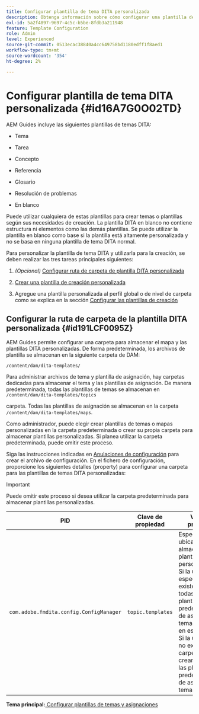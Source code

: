 ```yaml
---
title: Configurar plantilla de tema DITA personalizada
description: Obtenga información sobre cómo configurar una plantilla de tema DITA personalizada
exl-id: 5a2f4897-9697-4c5c-b5be-8fdb3a211948
feature: Template Configuration
role: Admin
level: Experienced
source-git-commit: 0513ecac38840a4cc649758bd1180edff1f8aed1
workflow-type: tm+mt
source-wordcount: '354'
ht-degree: 2%

---
```


# Configurar plantilla de tema DITA personalizada {#id16A7G0O02TD}

AEM Guides incluye las siguientes plantillas de temas DITA:

- Tema

- Tarea

- Concepto

- Referencia

- Glosario

- Resolución de problemas

- En blanco


Puede utilizar cualquiera de estas plantillas para crear temas o plantillas según sus necesidades de creación. La plantilla DITA en blanco no contiene estructura ni elementos como las demás plantillas. Se puede utilizar la plantilla en blanco como base si la plantilla está altamente personalizada y no se basa en ninguna plantilla de tema DITA normal.

Para personalizar la plantilla de tema DITA y utilizarla para la creación, se deben realizar las tres tareas principales siguientes:

1. *\(Opcional\)* [Configurar ruta de carpeta de plantilla DITA personalizada](#id191LCF0095Z)

1. [Crear una plantilla de creación personalizada](conf-folder-level.md#id1917D0EG0HJ)

1. Agregue una plantilla personalizada al perfil global o de nivel de carpeta como se explica en la sección [Configurar las plantillas de creación](conf-folder-level.md#id1889D0IL0Y4)


## Configurar la ruta de carpeta de la plantilla DITA personalizada {#id191LCF0095Z}

AEM Guides permite configurar una carpeta para almacenar el mapa y las plantillas DITA personalizadas. De forma predeterminada, los archivos de plantilla se almacenan en la siguiente carpeta de DAM:

`/content/dam/dita-templates/`

Para administrar archivos de tema y plantilla de asignación, hay carpetas dedicadas para almacenar el tema y las plantillas de asignación. De manera predeterminada, todas las plantillas de temas se almacenan en `/content/dam/dita-templates/topics`

carpeta. Todas las plantillas de asignación se almacenan en la carpeta `/content/dam/dita-templates/maps`.

Como administrador, puede elegir crear plantillas de temas o mapas personalizadas en la carpeta predeterminada o crear su propia carpeta para almacenar plantillas personalizadas. Si planea utilizar la carpeta predeterminada, puede omitir este proceso.

Siga las instrucciones indicadas en [Anulaciones de configuración](download-install-additional-config-override.md#) para crear el archivo de configuración. En el fichero de configuración, proporcione los siguientes detalles \(property\) para configurar una carpeta para las plantillas de temas DITA personalizadas:

>[!IMPORTANT]
>
> Puede omitir este proceso si desea utilizar la carpeta predeterminada para almacenar plantillas personalizadas.

| PID | Clave de propiedad | Valor de propiedad |
|---|------------|--------------|
| `com.adobe.fmdita.config.ConfigManager` | `topic.templates` | Especifique una ubicación para almacenar plantillas personalizadas.<br> Si la ubicación especificada existe en DAM, todas las plantillas predeterminadas de asignación y tema se copian en esa carpeta. Si la ubicación no existe, la carpeta se creará con todas las plantillas predeterminadas de asignación y tema. |

**Tema principal:**[ Configurar plantillas de temas y asignaciones](conf-template-tags.md)
